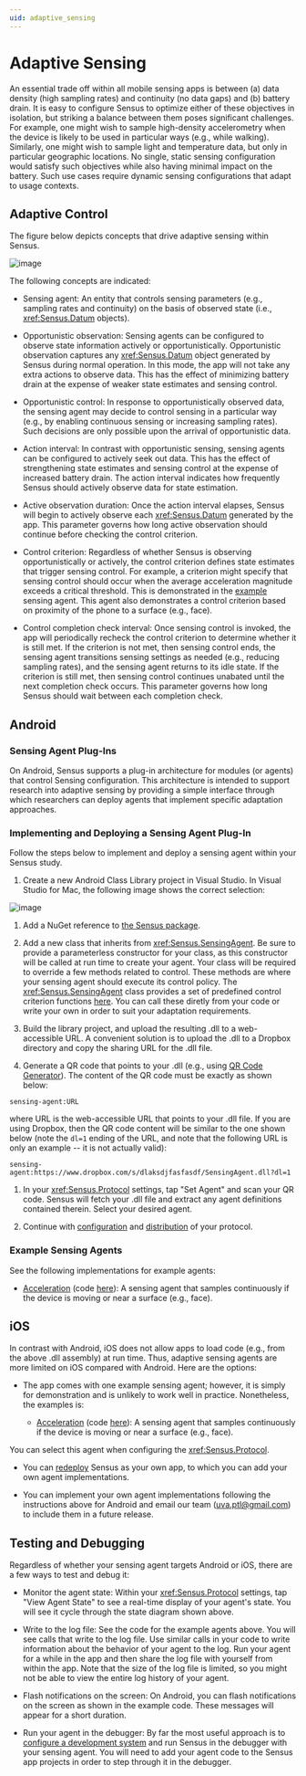 ```yaml
---
uid: adaptive_sensing
---
```


# Adaptive Sensing
An essential trade off within all mobile sensing apps is between (a) data density (high sampling
rates) and continuity (no data gaps) and (b) battery drain. It is easy to configure Sensus to 
optimize either of these objectives in isolation, but striking a balance between them poses significant 
challenges. For example, one might wish to sample high-density accelerometry when the device
is likely to be used in particular ways (e.g., while walking). Similarly, one might wish to sample light 
and temperature data, but only in particular geographic locations. No single, static sensing configuration 
would satisfy such objectives while also having minimal impact on the battery. Such use cases require
dynamic sensing configurations that adapt to usage contexts.

## Adaptive Control
The figure below depicts concepts that drive adaptive sensing within Sensus.

![image](/sensus/images/adaptive-sensing-state-diagram.png)

The following concepts are indicated:

* Sensing agent:  An entity that controls sensing parameters (e.g., sampling rates and continuity) on
the basis of observed state (i.e., <xref:Sensus.Datum> objects).

* Opportunistic observation:  Sensing agents can be configured to observe state information actively 
or opportunistically. Opportunistic observation captures any <xref:Sensus.Datum> object generated 
by Sensus during normal operation. In this mode, the app will not take any extra actions to observe 
data. This has the effect of minimizing battery drain at the expense of weaker state estimates and 
sensing control.

* Opportunistic control:  In response to opportunistically observed data, the sensing agent
may decide to control sensing in a particular way (e.g., by enabling continuous sensing or
increasing sampling rates). Such decisions are only possible upon the arrival of opportunistic data.

* Action interval:  In contrast with opportunistic sensing, sensing agents can be configured to actively
seek out data. This has the effect of strengthening state estimates and sensing control at the expense 
of increased battery drain. The action interval indicates how frequently Sensus should actively observe 
data for state estimation.

* Active observation duration:  Once the action interval elapses, Sensus will begin to actively
observe each <xref:Sensus.Datum> generated by the app. This parameter governs how long active
observation should continue before checking the control criterion.

* Control criterion:  Regardless of whether Sensus is observing opportunistically or actively, 
the control criterion defines state estimates that trigger sensing control. For example, a 
criterion might specify that sensing control should occur when the average acceleration 
magnitude exceeds a critical threshold. This is demonstrated in the 
[example](https://github.com/predictive-technology-laboratory/sensus/blob/develop/ExampleSensingAgent.Shared/ExampleAccelerationSensingAgent.cs)
sensing agent. This agent also demonstrates a control criterion based on proximity of the phone
to a surface (e.g., face).

* Control completion check interval:  Once sensing control is invoked, the app will periodically 
recheck the control criterion to determine whether it is still met. If the criterion is not met, 
then sensing control ends, the sensing agent transitions sensing settings as needed (e.g., reducing
sampling rates), and the sensing agent returns to its idle state. If the criterion is still met, 
then sensing control continues unabated until the next completion check occurs. This parameter governs 
how long Sensus should wait between each completion check.

## Android

### Sensing Agent Plug-Ins
On Android, Sensus supports a plug-in architecture for modules (or agents) that control Sensing configuration.
This architecture is intended to support research into adaptive sensing by providing a simple interface
through which researchers can deploy agents that implement specific adaptation approaches.

### Implementing and Deploying a Sensing Agent Plug-In
Follow the steps below to implement and deploy a sensing agent within your Sensus study.

1. Create a new Android Class Library project in Visual Studio. In Visual Studio for Mac, the following image
shows the correct selection:

![image](/sensus/images/survey-agent-project.png)

1. Add a NuGet reference to [the Sensus package](https://www.nuget.org/packages/Sensus).

1. Add a new class that inherits from <xref:Sensus.SensingAgent>. Be sure to provide a parameterless constructor
for your class, as this constructor will be called at run time to create your agent. Your class will be required
to override a few methods related to control. These methods are where your sensing agent should execute its control 
policy. The <xref:Sensus.SensingAgent> class provides a set of predefined control criterion functions 
[here](https://github.com/predictive-technology-laboratory/sensus/blob/develop/Sensus.Shared.NuGet/SensingAgentControlCriteria.cs).
You can call these diretly from your code or write your own in order to suit your adaptation requirements.

1. Build the library project, and upload the resulting .dll to a web-accessible URL. A convenient
solution is to upload the .dll to a Dropbox directory and copy the sharing URL for the .dll file.

1. Generate a QR code that points to your .dll (e.g., using [QR Code Generator](https://www.qr-code-generator.com/)).
The content of the QR code must be exactly as shown below:
```
sensing-agent:URL
```
where URL is the web-accessible URL that points to your .dll file. If you are using Dropbox, then the QR code
content will be similar to the one shown below (note the `dl=1` ending of the URL, and note that the following 
URL is only an example -- it is not actually valid):
```
sensing-agent:https://www.dropbox.com/s/dlaksdjfasfasdf/SensingAgent.dll?dl=1
```

1. In your <xref:Sensus.Protocol> settings, tap "Set Agent" and scan your QR code. Sensus will fetch your .dll file and 
extract any agent definitions contained therein. Select your desired agent.

1. Continue with [configuration](xref:protocol_creation) and [distribution](xref:protocol_distribution)
of your protocol.

### Example Sensing Agents
See the following implementations for example agents:

* [Acceleration](xref:ExampleSensingAgent.ExampleAccelerationSensingAgent) (code [here](https://github.com/predictive-technology-laboratory/sensus/blob/develop/ExampleSensingAgent.Shared/ExampleAccelerationSensingAgent.cs)):  A 
sensing agent that samples continuously if the device is moving or near a surface (e.g., face).

## iOS

In contrast with Android, iOS does not allow apps to load code (e.g., from the above .dll assembly) at
run time. Thus, adaptive sensing agents are more limited on iOS compared with Android. Here are the options:

* The app comes with one example sensing agent; however, it is simply for demonstration and is unlikely to work
well in practice. Nonetheless, the examples is:

  * [Acceleration](xref:ExampleSensingAgent.ExampleAccelerationSensingAgent) (code [here](https://github.com/predictive-technology-laboratory/sensus/blob/develop/ExampleSensingAgent.Shared/ExampleAccelerationSensingAgent.cs)):  A 
sensing agent that samples continuously if the device is moving or near a surface (e.g., face).

You can select this agent when configuring the <xref:Sensus.Protocol>.

* You can [redeploy](xref:redeploying) Sensus as your own app, to which you can add your own agent implementations.

* You can implement your own agent implementations following the instructions above for Android and email 
our team (uva.ptl@gmail.com) to include them in a future release.

## Testing and Debugging

Regardless of whether your sensing agent targets Android or iOS, there are a few ways to test and debug it:

* Monitor the agent state:  Within your <xref:Sensus.Protocol> settings, tap "View Agent State" to see a real-time
display of your agent's state. You will see it cycle through the state diagram shown above.

* Write to the log file:  See the code for the example agents above. You will see calls that write to the log file. Use similar
calls in your code to write information about the behavior of your agent to the log. Run your agent for a while in the app and
then share the log file with yourself from within the app. Note that the size of the log file is limited, so you might not be 
able to view the entire log history of your agent.

* Flash notifications on the screen:  On Android, you can flash notifications on the screen as shown in the example code. These
messages will appear for a short duration.

* Run your agent in the debugger:  By far the most useful approach is to [configure a development system](xref:dev_config) and
run Sensus in the debugger with your sensing agent. You will need to add your agent code to the Sensus app projects in order to 
step through it in the debugger.

